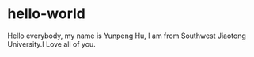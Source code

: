 # hello-world

Hello everybody, my name is Yunpeng Hu, I am from Southwest Jiaotong University.I Love all of you.
